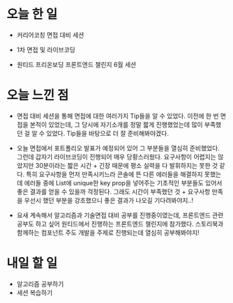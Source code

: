 # 오늘 한 일

-   커리어코칭 면접 대비 세션

-   1차 면접 및 라이브코딩

-   원티드 프리온보딩 프론트엔드 챌린지 6월 세션

# 오늘 느낀 점

-   면접 대비 세션을 통해 면접에 대한 여러가지 Tip들을 알 수 있었다. 이전에 한 번 면접을 본적이 있었는데, 그 당시에 자기소개를 정말 짧게 진행했었는데 많이 부족했던 걸 알 수 있었다. Tip들을 바탕으로 더 잘 준비해봐야겠다.

-   오늘 면접에서 포트폴리오 발표가 예정되어 있어 그 부분들을 열심히 준비했었다. 그런데 갑자기 라이브코딩이 진행되어 매우 당황스러웠다. 요구사항이 어렵지는 않았지만 30분이라는 짧은 시간 + 긴장 때문에 평소 실력을 다 발휘하지는 못한 것 같다. 특히 요구사항을 먼저 만족시키느라 콘솔에 뜬 다른 에러들을 해결하지 못했는데 에러들 중에 List에 unique한 key prop을 넣어주는 기초적인 부분들도 있어서 좋은 결과를 얻을 수 있을까 걱정된다. 그래도 시간이 부족했던 것 + 요구사항 만족을 우선시 했던 부분을 강조했으니 좋은 결과가 나오길 기다려봐야지..!

-   요새 계속해서 알고리즘과 기술면접 대비 공부를 진행중이였는데, 프론트엔드 관련 공부도 하고 싶어 원티드에서 진행하는 프론트엔드 챌린지에 참가했다. 스토리북과 함께하는 컴포넌트 주도 개발을 주제로 진행되는데 열심히 공부해봐야지!

# 내일 할 일

-   알고리즘 공부하기
-   세션 복습하기

